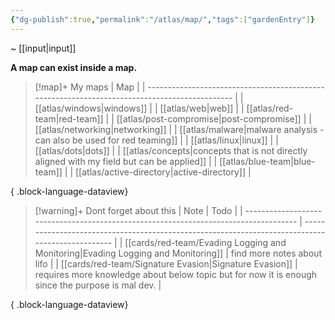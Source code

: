 ```yaml
---
{"dg-publish":true,"permalink":"/atlas/map/","tags":["gardenEntry"]}
---
```


~  [[input\|input]]

**A map can exist inside a map.**

> [!map]+ My maps
>  | Map                                                                                           |
> | --------------------------------------------------------------------------------------------- |
> | [[atlas/windows\|windows]]                                                                 |
> | [[atlas/web\|web]]                                                                         |
> | [[atlas/red-team\|red-team]]                                                               |
> | [[atlas/post-compromise\|post-compromise]]                                                 |
> | [[atlas/networking\|networking]]                                                           |
> | [[atlas/malware\|malware analysis - can also be used for red teaming]]                     |
> | [[atlas/linux\|linux]]                                                                     |
> | [[atlas/dots\|dots]]                                                                       |
> | [[atlas/concepts\|concepts that is not directly aligned with my field but can be applied]] |
> | [[atlas/blue-team\|blue-team]]                                                             |
> | [[atlas/active-directory\|active-directory]]                                               |
> 
{ .block-language-dataview}

> [!warning]+ Dont forget about this
>  | Note                                                                                 | Todo                                                                                             |
> | ------------------------------------------------------------------------------------ | ------------------------------------------------------------------------------------------------ |
> | [[cards/red-team/Evading Logging and Monitoring\|Evading Logging and Monitoring]] | find more notes about lifo                                                                       |
> | [[cards/red-team/Signature Evasion\|Signature Evasion]]                           | requires more knowledge about below topic but for now it is enough since the purpose is mal dev. |
> 
{ .block-language-dataview}





